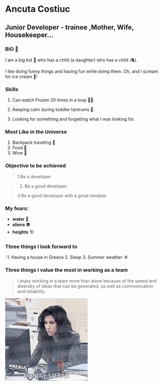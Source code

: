 # Ancuta Costiuc

## Junior Developer - trainee ,Mother, Wife, Housekeeper...

### BIO 🔮

I am a big kid 🧒 who has a child (a daughter) who has a child (🐈).

I like doing funny things and having fun while doing them. Oh, and I scream for ice cream 🍨!

### Skills

1. Can watch Frozen 20 times in a loop 😵‍💫.

2. Keeping calm during toddler tantrums 🤯.

3. Looking for something and forgetting what I was looking for.

### Most Like in the Universe

1. Backpack traveling 🎒
2. Food 🍖
3. Wine 🍷

### Objective to be achieved

> 1.Be a developer.

> 2. Be a good developer.

> 3.Be a good developer with a great mindset.

### My fears:

- **water** 🌊
- **aliens** 👽
- **heights** 🏗️

### Three things I look forward to

-1. Having a house in Greece 2. Sleep 3. Summer weather ☀️

### Three things I value the most in working as a team

> I enjoy working in a team more than alone because of the speed and diversity of ideas that can be generated, as well as communication and reliability.

![alt text](image.png)
